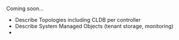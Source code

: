 Coming soon...

 - Describe Topologies including CLDB per controller
 - Describe System Managed Objects (tenant storage, monitoring)
 - 
 
